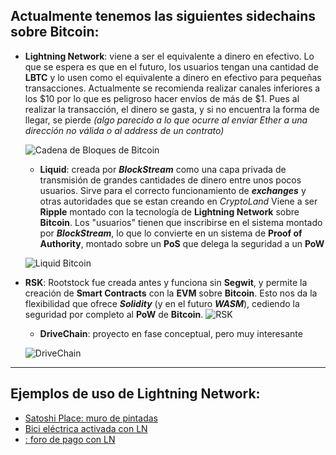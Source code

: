 ## Actualmente tenemos las siguientes __sidechains__ sobre __Bitcoin__:


- __Lightning Network__: viene a ser el equivalente a dinero en efectivo. Lo que se espera es que en el futuro, los usuarios tengan una cantidad de __LBTC__ y lo usen como el equivalente a dinero en efectivo para pequeñas transacciones. Actualmente se recomienda realizar canales inferiores a los $10 por lo que es peligroso hacer envíos de más de $1. Pues al realizar la transacción, el dinero se gasta, y si no encuentra la forma de llegar, se pierde _(algo parecido a lo que ocurre al enviar Ether a una dirección no válida o al address de un contrato)_

  ![Cadena de Bloques de Bitcoin](pictures/Diagrama_Blockchain_2 "Cadena de Bloques de Bitcoin")

  - __Liquid__: creada por ___BlockStream___ como una capa privada de transmisión de grandes cantidades de dinero entre unos pocos usuarios. Sirve para el correcto funcionamiento de ___exchanges___ y otras autoridades que se estan creando en _CryptoLand_ Viene a ser __Ripple__ montado con la tecnología de __Lightning Network__ sobre __Bitcoin__. Los "usuarios" tienen que inscribirse en el sistema montado por ___BlockStream___, lo que lo convierte en un sistema de __Proof of Authority__, montado sobre un __PoS__ que delega la seguridad a un __PoW__

  ![Liquid Bitcoin](pictures/LOGO_Liquid "Liquid Bitcoin")

- __RSK__: Rootstock fue creada antes y funciona sin __Segwit__, y permite la creación de __Smart Contracts__ con la __EVM__ sobre __Bitcoin__. Esto nos da la flexibilidad  que ofrece ___Solidity___ (y en el futuro ___WASM___), cediendo la seguridad por completo al __PoW__ de __Bitcoin__.
  ![RSK](pictures/LOGO_RSK "RSK")

  - __DriveChain__: proyecto en fase conceptual, pero muy interesante

  ![DriveChain](pictures/LOGO_DriveChain "DriveChain")


_____________________________________________________________________________________________________________________

## Ejemplos de uso de __Lightning Network__:

- [Satoshi Place: muro de pintadas](https://satoshis.place/)
- [Bici eléctrica activada con LN](https://github.com/leblitzdick/lightning-bike)
- [: foro de pago con LN](https://)
